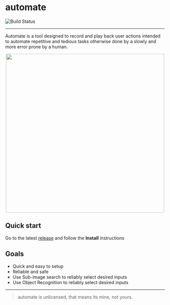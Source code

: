 # automate

![Build Status](https://github.com/addiswebb/automate/actions/workflows/rust.yml/badge.svg)

---
Automate is a tool designed to record and play back user actions intended to automate repetitive and tedious tasks otherwise done by a slowly and more error prone by a human.
<div align="center">
  <img src="https://github.com/user-attachments/assets/6ce0a379-2739-49cb-94fc-54709c958b90" width="500">
</div>

  

## Quick start
Go to the latest [release](https://github.com/addiswebb/automate/releases) and follow the **Install** instructions

## Goals
* Quick and easy to setup
* Reliable and safe
* Use Sub-image search to reliably select desired inputs
* Use Object Recognition to reliably select desired inputs

---

> automate is unlicensed, that means its mine, not yours.
